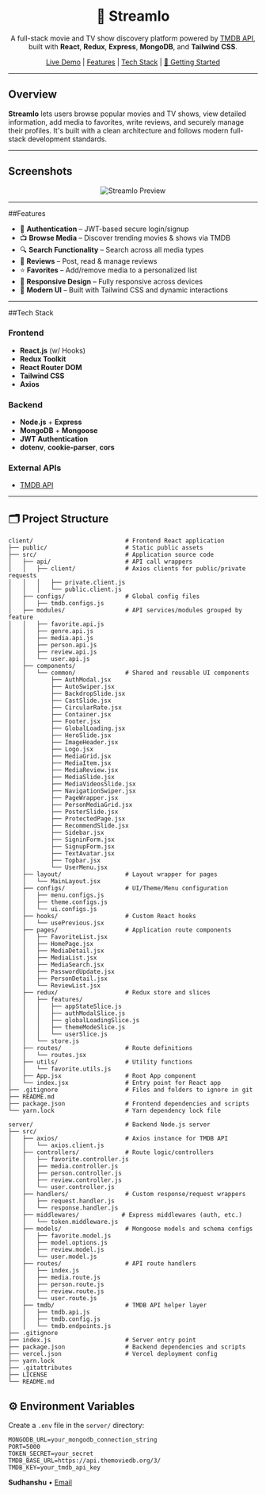 <h1 align="center">🎥 StreamIo</h1>

<p align="center">
  A full-stack movie and TV show discovery platform powered by <a href="https://www.themoviedb.org/">TMDB API</a>, built with <strong>React</strong>, <strong>Redux</strong>, <strong>Express</strong>, <strong>MongoDB</strong>, and <strong>Tailwind CSS</strong>.
</p>

<p align="center">
  <a href="https://streamio-tan.vercel.app/" target="_blank">Live Demo</a> | 
  <a href="#-features">Features</a> | 
  <a href="#-tech-stack">Tech Stack</a> | 
  <a href="#-getting-started">🚀 Getting Started</a>
</p>

---

## Overview

**StreamIo** lets users browse popular movies and TV shows, view detailed information, add media to favorites, write reviews, and securely manage their profiles. It's built with a clean architecture and follows modern full-stack development standards.

---

## Screenshots

<p align="center">
  <img src="https://github.com/user-attachments/assets/97cc281c-247d-4b43-9378-2b4c1bffc38b" alt="StreamIo Preview" />
</p>

---

##Features

- 🔐 **Authentication** – JWT-based secure login/signup  
- 📺 **Browse Media** – Discover trending movies & shows via TMDB  
- 🔍 **Search Functionality** – Search across all media types  
- 📝 **Reviews** – Post, read & manage reviews  
- ⭐ **Favorites** – Add/remove media to a personalized list  
- 🌈 **Responsive Design** – Fully responsive across devices  
- 🎨 **Modern UI** – Built with Tailwind CSS and dynamic interactions  

---

##Tech Stack

### Frontend
- **React.js** (w/ Hooks)
- **Redux Toolkit**
- **React Router DOM**
- **Tailwind CSS**
- **Axios**

### Backend
- **Node.js** + **Express**
- **MongoDB** + **Mongoose**
- **JWT Authentication**
- **dotenv**, **cookie-parser**, **cors**

### External APIs
- [TMDB API](https://www.themoviedb.org/documentation/api)

---

## 🗂 Project Structure
```
client/                          # Frontend React application
├── public/                      # Static public assets
├── src/                         # Application source code
│   ├── api/                     # API call wrappers
│   │   ├── client/              # Axios clients for public/private requests
│   │   │   ├── private.client.js
│   │   │   └── public.client.js
│   ├── configs/                 # Global config files
│   │   ├── tmdb.configs.js
│   ├── modules/                 # API services/modules grouped by feature
│   │   ├── favorite.api.js
│   │   ├── genre.api.js
│   │   ├── media.api.js
│   │   ├── person.api.js
│   │   ├── review.api.js
│   │   └── user.api.js
│   ├── components/
│   │   └── common/              # Shared and reusable UI components
│   │       ├── AuthModal.jsx
│   │       ├── AutoSwiper.jsx
│   │       ├── BackdropSlide.jsx
│   │       ├── CastSlide.jsx
│   │       ├── CircularRate.jsx
│   │       ├── Container.jsx
│   │       ├── Footer.jsx
│   │       ├── GlobalLoading.jsx
│   │       ├── HeroSlide.jsx
│   │       ├── ImageHeader.jsx
│   │       ├── Logo.jsx
│   │       ├── MediaGrid.jsx
│   │       ├── MediaItem.jsx
│   │       ├── MediaReview.jsx
│   │       ├── MediaSlide.jsx
│   │       ├── MediaVideosSlide.jsx
│   │       ├── NavigationSwiper.jsx
│   │       ├── PageWrapper.jsx
│   │       ├── PersonMediaGrid.jsx
│   │       ├── PosterSlide.jsx
│   │       ├── ProtectedPage.jsx
│   │       ├── RecommendSlide.jsx
│   │       ├── Sidebar.jsx
│   │       ├── SigninForm.jsx
│   │       ├── SignupForm.jsx
│   │       ├── TextAvatar.jsx
│   │       ├── Topbar.jsx
│   │       └── UserMenu.jsx
│   ├── layout/                  # Layout wrapper for pages
│   │   └── MainLayout.jsx
│   ├── configs/                 # UI/Theme/Menu configuration
│   │   ├── menu.configs.js
│   │   ├── theme.configs.js
│   │   └── ui.configs.js
│   ├── hooks/                   # Custom React hooks
│   │   └── usePrevious.jsx
│   ├── pages/                   # Application route components
│   │   ├── FavoriteList.jsx
│   │   ├── HomePage.jsx
│   │   ├── MediaDetail.jsx
│   │   ├── MediaList.jsx
│   │   ├── MediaSearch.jsx
│   │   ├── PasswordUpdate.jsx
│   │   ├── PersonDetail.jsx
│   │   └── ReviewList.jsx
│   ├── redux/                   # Redux store and slices
│   │   ├── features/
│   │   │   ├── appStateSlice.js
│   │   │   ├── authModalSlice.js
│   │   │   ├── globalLoadingSlice.js
│   │   │   ├── themeModeSlice.js
│   │   │   └── userSlice.js
│   │   └── store.js
│   ├── routes/                  # Route definitions
│   │   └── routes.jsx
│   ├── utils/                   # Utility functions
│   │   └── favorite.utils.js
│   ├── App.jsx                  # Root App component
│   └── index.jsx                # Entry point for React app
├── .gitignore                   # Files and folders to ignore in git
├── README.md
├── package.json                 # Frontend dependencies and scripts
└── yarn.lock                    # Yarn dependency lock file

server/                          # Backend Node.js server
├── src/
│   ├── axios/                   # Axios instance for TMDB API
│   │   └── axios.client.js
│   ├── controllers/             # Route logic/controllers
│   │   ├── favorite.controller.js
│   │   ├── media.controller.js
│   │   ├── person.controller.js
│   │   ├── review.controller.js
│   │   └── user.controller.js
│   ├── handlers/                # Custom response/request wrappers
│   │   ├── request.handler.js
│   │   └── response.handler.js
│   ├── middlewares/            # Express middlewares (auth, etc.)
│   │   └── token.middleware.js
│   ├── models/                  # Mongoose models and schema configs
│   │   ├── favorite.model.js
│   │   ├── model.options.js
│   │   ├── review.model.js
│   │   └── user.model.js
│   ├── routes/                  # API route handlers
│   │   ├── index.js
│   │   ├── media.route.js
│   │   ├── person.route.js
│   │   ├── review.route.js
│   │   └── user.route.js
│   ├── tmdb/                    # TMDB API helper layer
│   │   ├── tmdb.api.js
│   │   ├── tmdb.config.js
│   │   └── tmdb.endpoints.js
├── .gitignore
├── index.js                     # Server entry point
├── package.json                 # Backend dependencies and scripts
├── vercel.json                  # Vercel deployment config
├── yarn.lock
├── .gitattributes
├── LICENSE
└── README.md
```

## ⚙️ Environment Variables

Create a `.env` file in the `server/` directory:

```env
MONGODB_URL=your_mongodb_connection_string
PORT=5000
TOKEN_SECRET=your_secret
TMDB_BASE_URL=https://api.themoviedb.org/3/
TMDB_KEY=your_tmdb_api_key
```
**Sudhanshu** • [Email](mailto:sudhanshuuu01@gmail.com)



